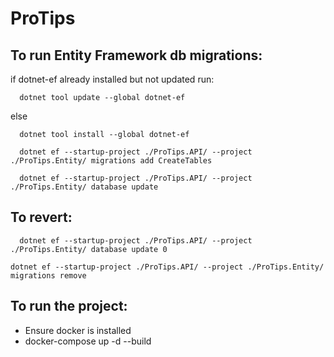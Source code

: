 # ProTips
## To run Entity Framework db migrations:
if dotnet-ef already installed but not updated run:
```shell
  dotnet tool update --global dotnet-ef
```
else
```shell
  dotnet tool install --global dotnet-ef
```
    
```shell
  dotnet ef --startup-project ./ProTips.API/ --project ./ProTips.Entity/ migrations add CreateTables
```
```shell
  dotnet ef --startup-project ./ProTips.API/ --project ./ProTips.Entity/ database update
```

## To revert:
```shell
  dotnet ef --startup-project ./ProTips.API/ --project ./ProTips.Entity/ database update 0
```
```shell
dotnet ef --startup-project ./ProTips.API/ --project ./ProTips.Entity/ migrations remove
```

## To run the project:
  - Ensure docker is installed
  - docker-compose up -d --build
